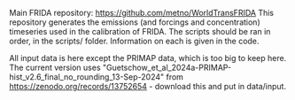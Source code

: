 Main FRIDA repository: https://github.com/metno/WorldTransFRIDA 
This repository generates the emissions (and forcings and concentration) timeseries used in the calibration of FRIDA.
The scripts should be ran in order, in the scripts/ folder. 
Information on each is given in the code.

All input data is here except the PRIMAP data, which is too big to keep here. 
The current version uses "Guetschow_et_al_2024a-PRIMAP-hist_v2.6_final_no_rounding_13-Sep-2024" from 
https://zenodo.org/records/13752654 - download this and put in data/input.